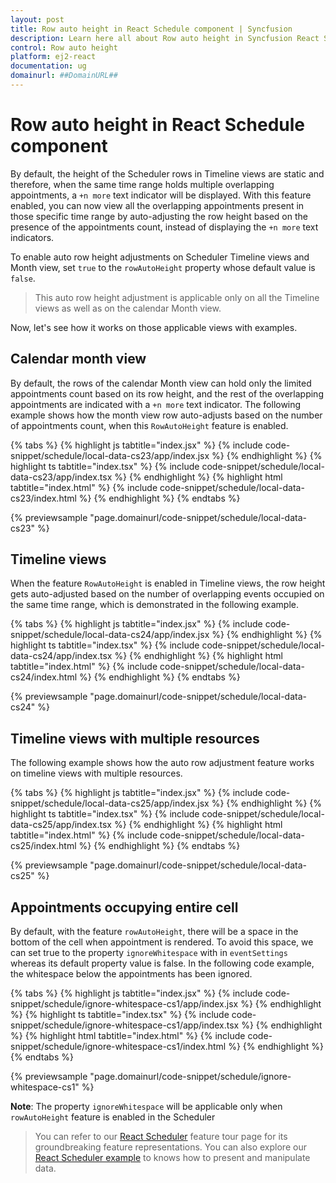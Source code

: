 ```yaml
---
layout: post
title: Row auto height in React Schedule component | Syncfusion
description: Learn here all about Row auto height in Syncfusion React Schedule component of Syncfusion Essential JS 2 and more.
control: Row auto height 
platform: ej2-react
documentation: ug
domainurl: ##DomainURL##
---
```


# Row auto height in React Schedule component

By default, the height of the Scheduler rows in Timeline views are static and therefore, when the same time range holds multiple overlapping appointments, a `+n more` text indicator will be displayed. With this feature enabled, you can now view all the overlapping appointments present in those specific time range by auto-adjusting the row height based on the presence of the appointments count, instead of displaying the `+n more` text indicators.

To enable auto row height adjustments on Scheduler Timeline views and Month view, set `true` to the `rowAutoHeight` property whose default value is `false`.

> This auto row height adjustment is applicable only on all the Timeline views as well as on the calendar Month view.

Now, let's see how it works on those applicable views with examples.

## Calendar month view

By default, the rows of the calendar Month view can hold only the limited appointments count based on its row height, and the rest of the overlapping appointments are indicated with a `+n more` text indicator. The following example shows how the month view row auto-adjusts based on the number of appointments count, when this `RowAutoHeight` feature is enabled.

{% tabs %}
{% highlight js tabtitle="index.jsx" %}
{% include code-snippet/schedule/local-data-cs23/app/index.jsx %}
{% endhighlight %}
{% highlight ts tabtitle="index.tsx" %}
{% include code-snippet/schedule/local-data-cs23/app/index.tsx %}
{% endhighlight %}
{% highlight html tabtitle="index.html" %}
{% include code-snippet/schedule/local-data-cs23/index.html %}
{% endhighlight %}
{% endtabs %}
        
{% previewsample "page.domainurl/code-snippet/schedule/local-data-cs23" %}

## Timeline views

When the feature `RowAutoHeight` is enabled in Timeline views, the row height gets auto-adjusted based on the number of overlapping events occupied on the same time range, which is demonstrated in the following example.

{% tabs %}
{% highlight js tabtitle="index.jsx" %}
{% include code-snippet/schedule/local-data-cs24/app/index.jsx %}
{% endhighlight %}
{% highlight ts tabtitle="index.tsx" %}
{% include code-snippet/schedule/local-data-cs24/app/index.tsx %}
{% endhighlight %}
{% highlight html tabtitle="index.html" %}
{% include code-snippet/schedule/local-data-cs24/index.html %}
{% endhighlight %}
{% endtabs %}
        
{% previewsample "page.domainurl/code-snippet/schedule/local-data-cs24" %}

## Timeline views with multiple resources

The following example shows how the auto row adjustment feature works on timeline views with multiple resources.

{% tabs %}
{% highlight js tabtitle="index.jsx" %}
{% include code-snippet/schedule/local-data-cs25/app/index.jsx %}
{% endhighlight %}
{% highlight ts tabtitle="index.tsx" %}
{% include code-snippet/schedule/local-data-cs25/app/index.tsx %}
{% endhighlight %}
{% highlight html tabtitle="index.html" %}
{% include code-snippet/schedule/local-data-cs25/index.html %}
{% endhighlight %}
{% endtabs %}
        
{% previewsample "page.domainurl/code-snippet/schedule/local-data-cs25" %}

## Appointments occupying entire cell

By default, with the feature `rowAutoHeight`, there will be a space in the bottom of the cell when appointment is rendered. To avoid this space, we can set true to the property `ignoreWhitespace` with in `eventSettings` whereas its default property value is false. In the following code example, the whitespace below the appointments has been ignored.

{% tabs %}
{% highlight js tabtitle="index.jsx" %}
{% include code-snippet/schedule/ignore-whitespace-cs1/app/index.jsx %}
{% endhighlight %}
{% highlight ts tabtitle="index.tsx" %}
{% include code-snippet/schedule/ignore-whitespace-cs1/app/index.tsx %}
{% endhighlight %}
{% highlight html tabtitle="index.html" %}
{% include code-snippet/schedule/ignore-whitespace-cs1/index.html %}
{% endhighlight %}
{% endtabs %}
        
{% previewsample "page.domainurl/code-snippet/schedule/ignore-whitespace-cs1" %}

**Note**: The property `ignoreWhitespace` will be applicable only when `rowAutoHeight` feature is enabled in the Scheduler

> You can refer to our [React Scheduler](https://www.syncfusion.com/react-components/react-scheduler) feature tour page for its groundbreaking feature representations. You can also explore our [React Scheduler example](https://ej2.syncfusion.com/react/demos/#/material/schedule/overview) to knows how to present and manipulate data.
